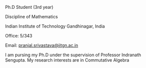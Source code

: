 Ph.D Student  (3rd year) 

Discipline of Mathematics

Indian Institute of Technology Gandhinagar, India

Office: 5/343


Email: pranjal.srivastava@iitgn.ac.in

I am pursing my Ph.D under the supervision of Professor Indranath Sengupta.
My research interests are in Commutative Algebra
